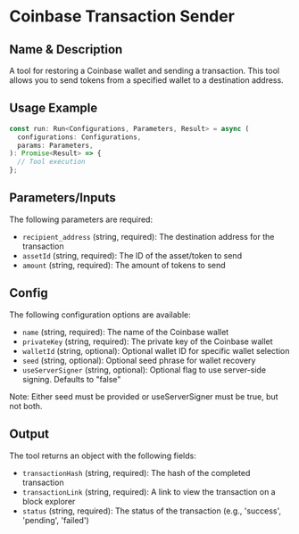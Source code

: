 # Coinbase Transaction Sender

## Name & Description
A tool for restoring a Coinbase wallet and sending a transaction. This tool allows you to send tokens from a specified wallet to a destination address.

## Usage Example
```typescript
const run: Run<Configurations, Parameters, Result> = async (
  configurations: Configurations,
  params: Parameters,
): Promise<Result> => {
  // Tool execution
};
```

## Parameters/Inputs
The following parameters are required:
- `recipient_address` (string, required): The destination address for the transaction
- `assetId` (string, required): The ID of the asset/token to send
- `amount` (string, required): The amount of tokens to send

## Config
The following configuration options are available:
- `name` (string, required): The name of the Coinbase wallet
- `privateKey` (string, required): The private key of the Coinbase wallet
- `walletId` (string, optional): Optional wallet ID for specific wallet selection
- `seed` (string, optional): Optional seed phrase for wallet recovery
- `useServerSigner` (string, optional): Optional flag to use server-side signing. Defaults to "false"

Note: Either seed must be provided or useServerSigner must be true, but not both.

## Output
The tool returns an object with the following fields:
- `transactionHash` (string, required): The hash of the completed transaction
- `transactionLink` (string, required): A link to view the transaction on a block explorer
- `status` (string, required): The status of the transaction (e.g., 'success', 'pending', 'failed')
